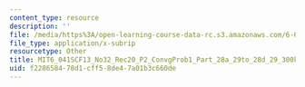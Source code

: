 ```yaml
---
content_type: resource
description: ''
file: /media/https%3A/open-learning-course-data-rc.s3.amazonaws.com/6-041sc-probabilistic-systems-analysis-and-applied-probability-fall-2013/f228658478d1cff58de47a01b3c660de_MIT6_041SCF13_No32_Rec20_P2_ConvgProb1_Part_28a_29to_28d_29_300k.srt
file_type: application/x-subrip
resourcetype: Other
title: MIT6_041SCF13_No32_Rec20_P2_ConvgProb1_Part_28a_29to_28d_29_300k.srt
uid: f2286584-78d1-cff5-8de4-7a01b3c660de
---
```

